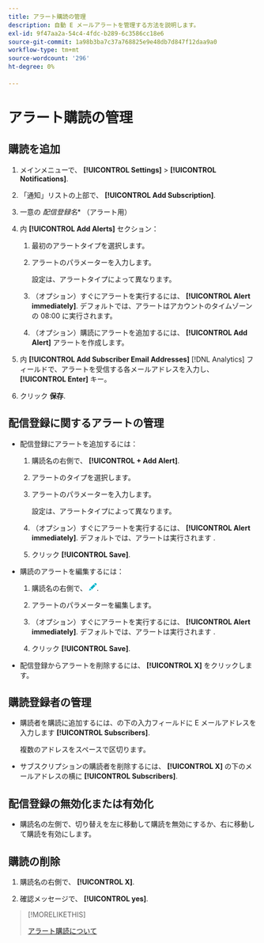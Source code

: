 ```yaml
---
title: アラート購読の管理
description: 自動 E メールアラートを管理する方法を説明します。
exl-id: 9f47aa2a-54c4-4fdc-b289-6c3586cc18e6
source-git-commit: 1a98b3ba7c37a768825e9e48db7d847f12daa9a0
workflow-type: tm+mt
source-wordcount: '296'
ht-degree: 0%

---
```


# アラート購読の管理

## 購読を追加

1. メインメニューで、 **[!UICONTROL Settings]** > **[!UICONTROL Notifications]**.

1. 「通知」リストの上部で、 **[!UICONTROL Add Subscription]**.

1. 一意の *配信登録名** （アラート用）

1. 内 **[!UICONTROL Add Alerts]** セクション：

   1. 最初のアラートタイプを選択します。

   1. アラートのパラメーターを入力します。

      設定は、アラートタイプによって異なります。

   1. （オプション）すぐにアラートを実行するには、 **[!UICONTROL Alert immediately]**. デフォルトでは、アラートはアカウントのタイムゾーンの 08:00 に実行されます。

   1. （オプション）購読にアラートを追加するには、 **[!UICONTROL Add Alert]** アラートを作成します。

1. 内 **[!UICONTROL Add Subscriber Email Addresses]** [!DNL Analytics] フィールドで、アラートを受信する各メールアドレスを入力し、 **[!UICONTROL Enter]** キー。

1. クリック **保存**.

## 配信登録に関するアラートの管理

* 配信登録にアラートを追加するには：

   1. 購読名の右側で、 **[!UICONTROL + Add Alert]**.

   1. アラートのタイプを選択します。

   1. アラートのパラメーターを入力します。

      設定は、アラートタイプによって異なります。

   1. （オプション）すぐにアラートを実行するには、 **[!UICONTROL Alert immediately]**. デフォルトでは、アラートは実行されます <!-- at what time? -->.

   1. クリック **[!UICONTROL Save]**.

* 購読のアラートを編集するには：

   1. 購読名の右側で、 ![編集](/help/dsp/assets/edit.png).

   1. アラートのパラメーターを編集します。

   1. （オプション）すぐにアラートを実行するには、 **[!UICONTROL Alert immediately]**. デフォルトでは、アラートは実行されます <!-- at what time? -->.

   1. クリック **[!UICONTROL Save]**.

* 配信登録からアラートを削除するには、 **[!UICONTROL X]** をクリックします。

## 購読登録者の管理

* 購読者を購読に追加するには、の下の入力フィールドに E メールアドレスを入力します **[!UICONTROL Subscribers]**.

   複数のアドレスをスペースで区切ります。

* サブスクリプションの購読者を削除するには、 **[!UICONTROL X]** の下のメールアドレスの横に **[!UICONTROL Subscribers]**.

## 配信登録の無効化または有効化

* 購読名の左側で、切り替えを左に移動して購読を無効にするか、右に移動して購読を有効にします。

## 購読の削除

1. 購読名の右側で、 **[!UICONTROL X]**.

1. 確認メッセージで、 **[!UICONTROL yes]**.

>[!MORELIKETHIS]
>
>[アラート購読について](alerts-about.md)

